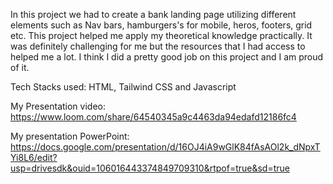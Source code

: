 In this project we had to create a bank landing page utilizing different elements such as Nav bars, hamburgers's for mobile, heros, footers, grid etc. 
This project helped me apply my theoretical knowledge practically. It was definitely challenging for me but the resources that I had access to helped me a lot. I think I did a pretty good job on this project and I am proud of it.

Tech Stacks used:
HTML, Tailwind CSS and Javascript

My Presentation video:
https://www.loom.com/share/64540345a9c4463da94edafd12186fc4

My presentation PowerPoint:
https://docs.google.com/presentation/d/16OJ4iA9wGlK84fAsAOl2k_dNpxTYi8L6/edit?usp=drivesdk&ouid=106016443374849709310&rtpof=true&sd=true
